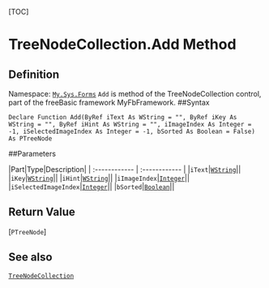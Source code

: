 [TOC]
# TreeNodeCollection.Add Method

## Definition
Namespace: [`My.Sys.Forms`](My.Sys.Forms.md)
`Add` is method of the TreeNodeCollection control, part of the freeBasic framework MyFbFramework.
##Syntax
```freeBasic
Declare Function Add(ByRef iText As WString = "", ByRef iKey As WString = "", ByRef iHint As WString = "", iImageIndex As Integer = -1, iSelectedImageIndex As Integer = -1, bSorted As Boolean = False) As PTreeNode
```

##Parameters

|Part|Type|Description|
| :------------ | :------------ |
|`iText`|[`WString`]("https://www.freebasic.net/wiki/KeyPgWString")||
|`iKey`|[`WString`]("https://www.freebasic.net/wiki/KeyPgWString")||
|`iHint`|[`WString`]("https://www.freebasic.net/wiki/KeyPgWString")||
|`iImageIndex`|[`Integer`]("https://www.freebasic.net/wiki/KeyPgInteger")||
|`iSelectedImageIndex`|[`Integer`]("https://www.freebasic.net/wiki/KeyPgInteger")||
|`bSorted`|[`Boolean`]("https://www.freebasic.net/wiki/KeyPgBoolean")||

## Return Value
[`PTreeNode`]
## See also
[`TreeNodeCollection`](TreeNodeCollection.md)
